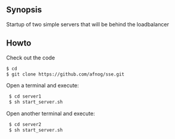 Synopsis
--------
Startup of two simple servers that will be behind the loadbalancer

Howto
-----
Check out the code

```sh
$ cd 
$ git clone https://github.com/afnog/sse.git
```

Open a terminal and execute:
```sh
 $ cd server1
 $ sh start_server.sh
```

Open another terminal and execute:
```sh
 $ cd server2
 $ sh start_server.sh
 ```
